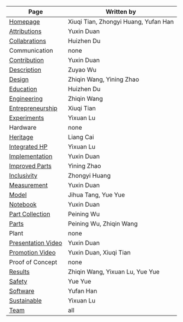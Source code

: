 

| Page  | Written by   |
| ----- | ------------ |
| [Homepage](https://2025.igem.wiki/fudan/)           | Xiuqi Tian, Zhongyi Huang, Yufan Han |
| [Attributions](https://2025.igem.wiki/fudan/attributions/)       | Yuxin Duan                           |
| [Collabrations](https://2025.igem.wiki/fudan/collabrations/)      | Huizhen Du                           |
| Communication             | none                                 |
| [Contribution](https://2025.igem.wiki/fudan/contribution/)       | Yuxin Duan                           |
| [Description](https://2025.igem.wiki/fudan/description/)        | Zuyao Wu                             |
| [Design](https://2025.igem.wiki/fudan/design/)             | Zhiqin Wang, Yining Zhao             |
| [Education](https://2025.igem.wiki/fudan/education/)          | Huizhen Du                           |
| [Engineering](https://2025.igem.wiki/fudan/engineering/)        | Zhiqin Wang                          |
| [Entrepreneurship](https://2025.igem.wiki/fudan/entrepreneurship/)   | Xiuqi Tian                           |
| [Experiments](https://2025.igem.wiki/fudan/experiments/)        | Yixuan Lu                            |
| Hardware                  | none                                 |
| [Heritage](https://2025.igem.wiki/fudan/heritage/)           | Liang Cai                            |
| [Integrated HP](https://2025.igem.wiki/fudan/human-practices/)      | Yixuan Lu                            |
| [Implementation](https://2025.igem.wiki/fudan/implementation/)     | Yuxin Duan                           |
| [Improved Parts](https://2025.igem.wiki/fudan/improve/)     | Yining Zhao                          |
| [Inclusivity](https://2025.igem.wiki/fudan/inclusivity/)        | Zhongyi Huang                        |
| [Measurement](https://2025.igem.wiki/fudan/measurement/)        | Yuxin Duan                           |
| [Model](https://2025.igem.wiki/fudan/model)              | Jihua Tang, Yue Yue                  |
| [Notebook](https://2025.igem.wiki/fudan/notebook/)           | Yuxin Duan                           |
| [Part Collection](https://2025.igem.wiki/fudan/part-collection/)    | Peining Wu                           |
| [Parts](https://2025.igem.wiki/fudan/parts/)              | Peining Wu, Zhiqin Wang              |
| Plant                     | none                                 |
| [Presentation Video](https://2025.igem.wiki/fudan/presentation-video/) | Yuxin Duan                           |
| [Promotion Video](https://2025.igem.wiki/fudan/promotion-video/)    | Yuxin Duan, Xiuqi Tian               |
| Proof of Concept          | none                                 |
| [Results](https://2025.igem.wiki/fudan/results/)            | Zhiqin Wang, Yixuan Lu, Yue Yue      |
| [Safety](https://2025.igem.wiki/fudan/safety/)             | Yue Yue                              |
| [Software](https://2025.igem.wiki/fudan/software/)           | Yufan Han                            |
| [Sustainable](https://2025.igem.wiki/fudan/sustainable)        | Yixuan Lu                            |
| [Team](https://2025.igem.wiki/fudan/team/)               | all                                  |